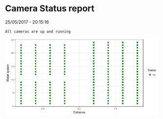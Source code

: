 Camera Status report
================
25/05/2017 - 20:15:16

    All cameras are up and running

![](camreport_files/figure-markdown_github/unnamed-chunk-2-1.png)
